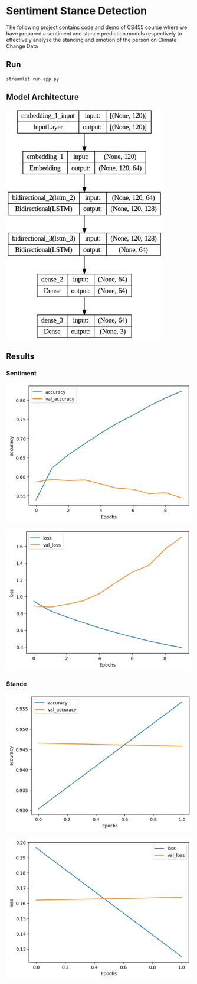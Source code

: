# Sentiment Stance Detection
The following project contains code and demo of CS455 course where we have prepared a sentiment and stance prediction models respectively to effectively analyse the standing and emotion of the person on Climate Change Data

## Run
```
streamlit run app.py
```

## Model Architecture

![File Not Found](assets/sentiment_model_arch.png "Model Arch.")

## Results

### Sentiment
![Loss file Not found](assets/sentiment_accuracy.png "Sentiment Training Accuracy")

![Loss file Not found](assets/sentiment_loss.png "Sentiment Training Loss")

### Stance
![Loss file Not found](assets/stance_accuracy.png "Stance Training Accuracy")

![Loss file Not found](assets/stance_loss.png "Stance Training Loss")

